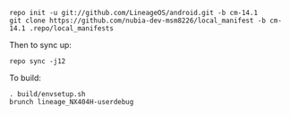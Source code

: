     repo init -u git://github.com/LineageOS/android.git -b cm-14.1
    git clone https://github.com/nubia-dev-msm8226/local_manifest -b cm-14.1 .repo/local_manifests

Then to sync up:

    repo sync -j12

To build:

    . build/envsetup.sh
    brunch lineage_NX404H-userdebug
